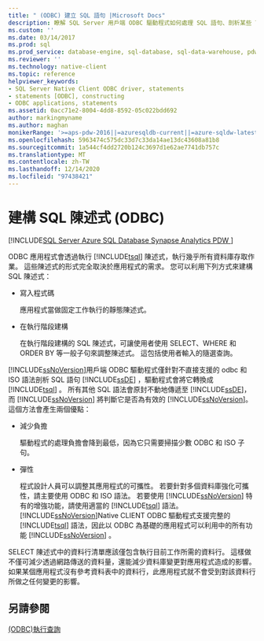 ```yaml
---
title: " (ODBC) 建立 SQL 語句 |Microsoft Docs"
description: 瞭解 SQL Server 用戶端 ODBC 驅動程式如何處理 SQL 語句、剖析某些 Transact-sql 語句，以及將他人傳遞給資料庫。
ms.custom: ''
ms.date: 03/14/2017
ms.prod: sql
ms.prod_service: database-engine, sql-database, sql-data-warehouse, pdw
ms.reviewer: ''
ms.technology: native-client
ms.topic: reference
helpviewer_keywords:
- SQL Server Native Client ODBC driver, statements
- statements [ODBC], constructing
- ODBC applications, statements
ms.assetid: 0acc71e2-8004-4dd8-8592-05c022bdd692
author: markingmyname
ms.author: maghan
monikerRange: '>=aps-pdw-2016||=azuresqldb-current||=azure-sqldw-latest||>=sql-server-2016||>=sql-server-linux-2017||=azuresqldb-mi-current'
ms.openlocfilehash: 5963474c575dc33d7c33da14ae13dc43608a81b8
ms.sourcegitcommit: 1a544cf4dd2720b124c3697d1e62ae7741db757c
ms.translationtype: MT
ms.contentlocale: zh-TW
ms.lasthandoff: 12/14/2020
ms.locfileid: "97438421"
---
```

# <a name="constructing-an-sql-statement-odbc"></a>建構 SQL 陳述式 (ODBC)
[!INCLUDE[SQL Server Azure SQL Database Synapse Analytics PDW ](../../includes/applies-to-version/sql-asdb-asdbmi-asa-pdw.md)]

  ODBC 應用程式會透過執行 [!INCLUDE[tsql](../../includes/tsql-md.md)] 陳述式，執行幾乎所有資料庫存取作業。 這些陳述式的形式完全取決於應用程式的需求。 您可以利用下列方式來建構 SQL 陳述式：  
  
-   寫入程式碼  
  
     應用程式當做固定工作執行的靜態陳述式。  
  
-   在執行階段建構  
  
     在執行階段建構的 SQL 陳述式，可讓使用者使用 SELECT、WHERE 和 ORDER BY 等一般子句來調整陳述式。 這包括使用者輸入的隨選查詢。  
  
 [!INCLUDE[ssNoVersion](../../includes/ssnoversion-md.md)]用戶端 ODBC 驅動程式僅針對不直接支援的 odbc 和 ISO 語法剖析 SQL 語句 [!INCLUDE[ssDE](../../includes/ssde-md.md)] ，驅動程式會將它轉換成 [!INCLUDE[tsql](../../includes/tsql-md.md)] 。 所有其他 SQL 語法會原封不動地傳遞至 [!INCLUDE[ssDE](../../includes/ssde-md.md)]，而 [!INCLUDE[ssNoVersion](../../includes/ssnoversion-md.md)] 將判斷它是否為有效的 [!INCLUDE[ssNoVersion](../../includes/ssnoversion-md.md)]。 這個方法會產生兩個優點：  
  
-   減少負擔  
  
     驅動程式的處理負擔會降到最低，因為它只需要掃描少數 ODBC 和 ISO 子句。  
  
-   彈性  
  
     程式設計人員可以調整其應用程式的可攜性。 若要針對多個資料庫強化可攜性，請主要使用 ODBC 和 ISO 語法。 若要使用 [!INCLUDE[ssNoVersion](../../includes/ssnoversion-md.md)] 特有的增強功能，請使用適當的 [!INCLUDE[tsql](../../includes/tsql-md.md)] 語法。 [!INCLUDE[ssNoVersion](../../includes/ssnoversion-md.md)]Native CLIENT ODBC 驅動程式支援完整的 [!INCLUDE[tsql](../../includes/tsql-md.md)] 語法，因此以 ODBC 為基礎的應用程式可以利用中的所有功能 [!INCLUDE[ssNoVersion](../../includes/ssnoversion-md.md)] 。  
  
 SELECT 陳述式中的資料行清單應該僅包含執行目前工作所需的資料行。 這樣做不僅可減少透過網路傳送的資料量，還能減少資料庫變更對應用程式造成的影響。 如果某個應用程式沒有參考資料表中的資料行，此應用程式就不會受到對該資料行所做之任何變更的影響。  
  
## <a name="see-also"></a>另請參閱  
 [&#40;ODBC&#41;執行查詢 ](../../relational-databases/native-client-odbc-queries/executing-queries-odbc.md)  
  
  
